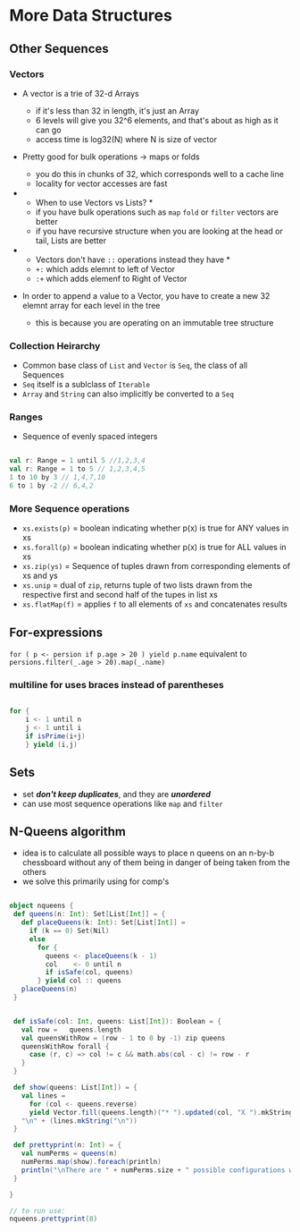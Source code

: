# More Data Structures

## Other Sequences

### Vectors

+ A vector is a trie of 32-d Arrays
  + if it's less than 32 in length, it's just an Array
  + 6 levels will give you 32^6 elements, and that's about as high as it can go
  + access time is log32(N) where N is size of vector

+ Pretty good for bulk operations -> maps or folds
  + you do this in chunks of 32, which corresponds well to a cache line
  + locality for vector accesses are fast
+ * When to use Vectors vs Lists? *
  + if you have bulk operations such as ```map``` ```fold``` or ```filter``` vectors are better
  + if you have recursive structure when you are looking at the head or tail, Lists are better
+ * Vectors don't have ```::``` operations instead they have *
  + ```+:``` which adds elemnt to left of Vector
  + ```:+``` which adds elemenf to Right of Vector
+ In order to append a value to a Vector, you have to create a new 32 elemnt array for each level in the tree
  + this is because you are operating on an immutable tree structure 

### Collection Heirarchy

+ Common base class of ```List``` and ```Vector``` is ```Seq```, the class of all Sequences
+ ```Seq``` itself is a sublclass of ```Iterable```
+ ```Array``` and ```String``` can also implicitly be converted to a ```Seq```

### Ranges

+ Sequence of evenly spaced integers

```scala

val r: Range = 1 until 5 //1,2,3,4
val r: Range = 1 to 5 // 1,2,3,4,5
1 to 10 by 3 // 1,4,7,10
6 to 1 by -2 // 6,4,2

```

### More Sequence operations

+ ```xs.exists(p)``` = boolean indicating whether p(x) is true for ANY values in xs
+ ```xs.forall(p)``` = boolean indicating whether p(x) is true for ALL values in xs
+ ```xs.zip(ys)``` = Sequence of tuples drawn from corresponding elements of xs and ys
+ ```xs.unip``` = dual of ```zip```, returns tuple of two lists drawn from the respective first and second half of the tupes in list xs
+ ```xs.flatMap(f)``` = applies ```f``` to all elements of ```xs``` and concatenates results

## For-expressions

``` for ( p <- persion if p.age > 20 ) yield p.name ```
equivalent to
``` persions.filter(_.age > 20).map(_.name)```

### multiline for uses braces instead of parentheses

```scala

for {
    i <- 1 until n
    j <- 1 until i
    if isPrime(i+j)
    } yield (i,j)

```

## Sets

+ set ***don't keep duplicates***, and they are ***unordered***
+ can use most sequence operations like ```map``` and ```filter```

## N-Queens algorithm

+ idea is to calculate all possible ways to place n queens on an n-by-b chessboard without any of them being in danger of being taken from the others
+ we solve this primarily  using for comp's

 ```scala

 object nqueens {
  def queens(n: Int): Set[List[Int]] = {
    def placeQueens(k: Int): Set[List[Int]] = 
      if (k == 0) Set(Nil)
      else 
        for {
          queens <- placeQueens(k - 1)
          col    <- 0 until n
          if isSafe(col, queens)
        } yield col :: queens
    placeQueens(n)
  }


  def isSafe(col: Int, queens: List[Int]): Boolean = {
    val row =   queens.length
    val queensWithRow = (row - 1 to 0 by -1) zip queens
    queensWithRow forall {
      case (r, c) => col != c && math.abs(col - c) != row - r
    }
  }

  def show(queens: List[Int]) = {
    val lines = 
      for (col <- queens.reverse)
      yield Vector.fill(queens.length)("* ").updated(col, "X ").mkString
    "\n" + (lines.mkString("\n"))
  }

  def prettyprint(n: Int) = {
    val numPerms = queens(n)
    numPerms.map(show).foreach(println)
    println("\nThere are " + numPerms.size + " possible configurations with " + n + " queens on a " + n + "-by-" + n + " board.")
  }

 }

// to run use:
nqueens.prettyprint(8)
```

